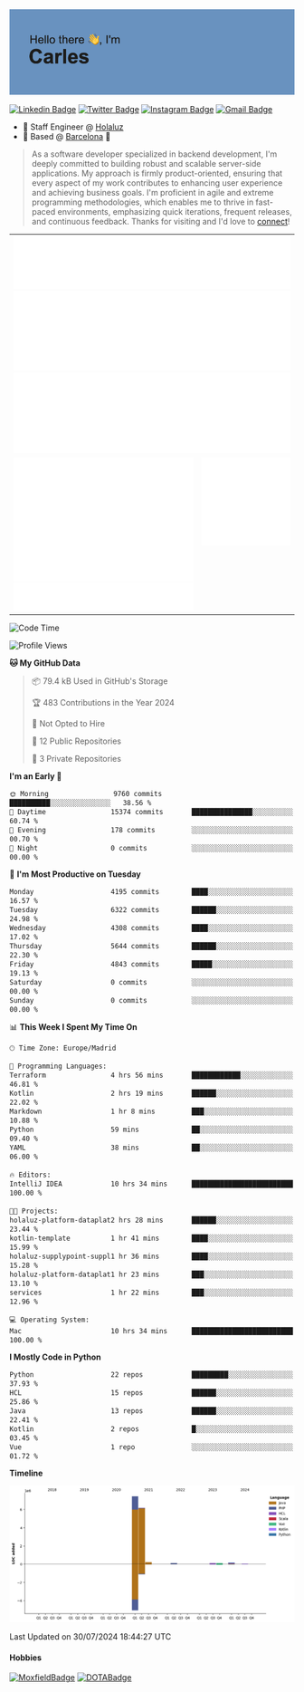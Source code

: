 <img src="header.png" alt="header">

[![Linkedin Badge](https://img.shields.io/badge/-cdespona-blue?style=flat&logo=Linkedin&logoColor=white&link=https://www.linkedin.com/in/carles-david-espona-casas-56219b11/)](https://www.linkedin.com/in/carles-david-espona-casas-56219b11/)
[![Twitter Badge](https://img.shields.io/badge/-@__cdespona-1ca0f1?style=flat&labelColor=1ca0f1&logo=twitter&logoColor=white&link=https://twitter.com/CDEspona)](https://twitter.com/CDEspona)
[![Instagram Badge](https://img.shields.io/badge/-@__cdespona-purple?style=flat&logo=instagram&logoColor=white&link=https://www.instagram.com/cdespona/)](https://www.instagram.com/cdespona/)
[![Gmail Badge](https://img.shields.io/badge/-cdespona-c14438?style=flat&logo=Gmail&logoColor=white&link=mailto:cdespona@gmail.com)](mailto:cdespona@gmail.com)

* 🔭 Staff Engineer @ [Holaluz](https://holaluz.com)
* 🏡 Based @ [Barcelona](https://www.google.es/maps/place/Barcelona) 💜

> As a software developer specialized in backend development, I'm deeply committed to building robust and scalable server-side applications. My approach is firmly product-oriented, ensuring that every aspect of my work contributes to enhancing user experience and achieving business goals. I'm proficient in agile and extreme programming methodologies, which enables me to thrive in fast-paced environments, emphasizing quick iterations, frequent releases, and continuous feedback. Thanks for visiting and I'd love to [connect](https://www.linkedin.com/in/carles-david-espona-casas-56219b11/)!

<table style="border-collapse: collapse; border: none;"> 
  <tbody>
  <tr style="border: none;">
    <td colspan="2" style="border: none; vertical-align: top;">
      <img src="summary.svg" alt="summary">
      <img src="activity-community.svg" alt="act-comm">
      <img src="repositories.svg" alt="repo">
    </td>
  </tr>
  <tr>
    <td style="border: none; vertical-align: top;">
      <img src="metrics.plugin.isocalendar.fullyear.svg" alt="calendar">
      <img src="topics.svg" alt="topics">
    </td>
    <td style="border: none; vertical-align: top;">
      <img src="achievements.svg" alt="achievements">
    </td>
  </tr>
  </tbody>
</table>

<!--START_SECTION:waka-->
![Code Time](http://img.shields.io/badge/Code%20Time-82%20hrs%2053%20mins-blue)

![Profile Views](http://img.shields.io/badge/Profile%20Views-0-blue)

**🐱 My GitHub Data** 

> 📦 79.4 kB Used in GitHub's Storage 
 > 
> 🏆 483 Contributions in the Year 2024
 > 
> 🚫 Not Opted to Hire
 > 
> 📜 12 Public Repositories 
 > 
> 🔑 3 Private Repositories 
 > 
**I'm an Early 🐤** 

```text
🌞 Morning                9760 commits        ██████████░░░░░░░░░░░░░░░   38.56 % 
🌆 Daytime                15374 commits       ███████████████░░░░░░░░░░   60.74 % 
🌃 Evening                178 commits         ░░░░░░░░░░░░░░░░░░░░░░░░░   00.70 % 
🌙 Night                  0 commits           ░░░░░░░░░░░░░░░░░░░░░░░░░   00.00 % 
```
📅 **I'm Most Productive on Tuesday** 

```text
Monday                   4195 commits        ████░░░░░░░░░░░░░░░░░░░░░   16.57 % 
Tuesday                  6322 commits        ██████░░░░░░░░░░░░░░░░░░░   24.98 % 
Wednesday                4308 commits        ████░░░░░░░░░░░░░░░░░░░░░   17.02 % 
Thursday                 5644 commits        ██████░░░░░░░░░░░░░░░░░░░   22.30 % 
Friday                   4843 commits        █████░░░░░░░░░░░░░░░░░░░░   19.13 % 
Saturday                 0 commits           ░░░░░░░░░░░░░░░░░░░░░░░░░   00.00 % 
Sunday                   0 commits           ░░░░░░░░░░░░░░░░░░░░░░░░░   00.00 % 
```


📊 **This Week I Spent My Time On** 

```text
🕑︎ Time Zone: Europe/Madrid

💬 Programming Languages: 
Terraform                4 hrs 56 mins       ████████████░░░░░░░░░░░░░   46.81 % 
Kotlin                   2 hrs 19 mins       ██████░░░░░░░░░░░░░░░░░░░   22.02 % 
Markdown                 1 hr 8 mins         ███░░░░░░░░░░░░░░░░░░░░░░   10.88 % 
Python                   59 mins             ██░░░░░░░░░░░░░░░░░░░░░░░   09.40 % 
YAML                     38 mins             ██░░░░░░░░░░░░░░░░░░░░░░░   06.00 % 

🔥 Editors: 
IntelliJ IDEA            10 hrs 34 mins      █████████████████████████   100.00 % 

🐱‍💻 Projects: 
holaluz-platform-dataplat2 hrs 28 mins       ██████░░░░░░░░░░░░░░░░░░░   23.44 % 
kotlin-template          1 hr 41 mins        ████░░░░░░░░░░░░░░░░░░░░░   15.99 % 
holaluz-supplypoint-suppl1 hr 36 mins        ████░░░░░░░░░░░░░░░░░░░░░   15.28 % 
holaluz-platform-dataplat1 hr 23 mins        ███░░░░░░░░░░░░░░░░░░░░░░   13.10 % 
services                 1 hr 22 mins        ███░░░░░░░░░░░░░░░░░░░░░░   12.96 % 

💻 Operating System: 
Mac                      10 hrs 34 mins      █████████████████████████   100.00 % 
```

**I Mostly Code in Python** 

```text
Python                   22 repos            █████████░░░░░░░░░░░░░░░░   37.93 % 
HCL                      15 repos            ██████░░░░░░░░░░░░░░░░░░░   25.86 % 
Java                     13 repos            ██████░░░░░░░░░░░░░░░░░░░   22.41 % 
Kotlin                   2 repos             █░░░░░░░░░░░░░░░░░░░░░░░░   03.45 % 
Vue                      1 repo              ░░░░░░░░░░░░░░░░░░░░░░░░░   01.72 % 
```



**Timeline**

![Lines of Code chart](https://raw.githubusercontent.com/cdespona/cdespona/main/assets/bar_graph.png)


 Last Updated on 30/07/2024 18:44:27 UTC
<!--END_SECTION:waka-->

#### Hobbies
[![MoxfieldBadge](https://img.shields.io/badge/MTG%20Commander-Cdespona-8A2BE2)](https://www.moxfield.com/users/Cdespona)
[![DOTABadge](https://img.shields.io/badge/DOTA2-GRV-red)](https://es.dotabuff.com/players/63807915)
